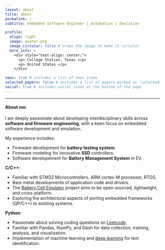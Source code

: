 ```yaml
---
layout: about
title: about
permalink: /
subtitle: Embedded Software Engineer | Automation | Emulation

profile:
  align: right
  image: avatar.png
  image_circular: false # crops the image to make it circular
  more_info: >
    <div style="text-align: center;">
      <p> College Station, Texas </p>
      <p> United States </p>
    </div>

news: true # includes a list of news items
selected_papers: false # includes a list of papers marked as "selected={true}"
social: true # includes social icons at the bottom of the page
---
```


---

#### About me:

I am deeply passionate about developing interdisciplinary skills across **software and firmware engineering**, with a keen focus on embedded software development and emulation.

My experience includes:
- Firmware development for **battery testing system**.
- Firmware modeling for innovative **SSD** controllers.
- Software developement for **Battery Management System** in EV.

**C/C++**:
- Familiar with STM32 Microcontrollers, ARM cortex-M processor, RTOS.
- Bare metal developments of application code and drivers.
- The [Battery Cell Emulator](https://github.com/CPengH/CellEmulator_PureSW) project aims to be open-sourced, lightweight, and cross-platform.
- Exploring the architectural aspects of porting embedded frameworks (QP/C++) to existing systems.

**Python**:
- Passionate about solving coding questions on [Leetcode](https://leetcode.com/u/CPeng818/).
- Familiar with Pandas, NumPy, and Dash for data collection, training, analysis, and visualization.
- Implementation of machine learning and [deep learning](https://cpengh.github.io/TAMU_CSCE676_FinalProject/) for text identification.

<!-- As a co-founder of the startup BuggiPro, I designed an automated production line that drastically reduced the cost of incubating beneficial insects. -->
